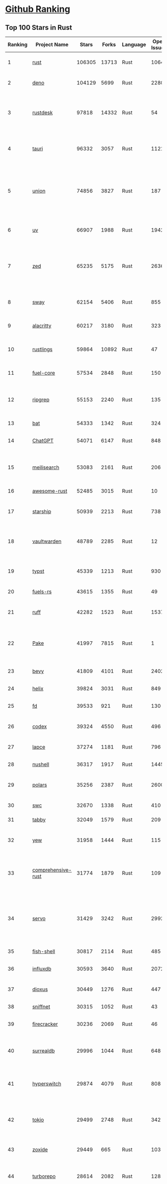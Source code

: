 [Github Ranking](../README.md)
==========

## Top 100 Stars in Rust

| Ranking | Project Name | Stars | Forks | Language | Open Issues | Description | Last Commit |
| ------- | ------------ | ----- | ----- | -------- | ----------- | ----------- | ----------- |
| 1 | [rust](https://github.com/rust-lang/rust) | 106305 | 13713 | Rust | 10648 | Empowering everyone to build reliable and efficient software. | 2025-09-08T03:03:23Z |
| 2 | [deno](https://github.com/denoland/deno) | 104129 | 5699 | Rust | 2280 | A modern runtime for JavaScript and TypeScript. | 2025-09-06T15:48:54Z |
| 3 | [rustdesk](https://github.com/rustdesk/rustdesk) | 97818 | 14332 | Rust | 54 | An open-source remote desktop application designed for self-hosting, as an alternative to TeamViewer. | 2025-09-07T08:56:11Z |
| 4 | [tauri](https://github.com/tauri-apps/tauri) | 96332 | 3057 | Rust | 1121 | Build smaller, faster, and more secure desktop and mobile applications with a web frontend. | 2025-09-07T13:02:39Z |
| 5 | [union](https://github.com/unionlabs/union) | 74856 | 3827 | Rust | 187 | The trust-minimized, zero-knowledge bridging protocol, designed for censorship resistance, extremely high security, and usage in decentralized finance. | 2025-09-07T17:26:33Z |
| 6 | [uv](https://github.com/astral-sh/uv) | 66907 | 1988 | Rust | 1942 | An extremely fast Python package and project manager, written in Rust. | 2025-09-08T02:19:04Z |
| 7 | [zed](https://github.com/zed-industries/zed) | 65235 | 5175 | Rust | 2636 | Code at the speed of thought – Zed is a high-performance, multiplayer code editor from the creators of Atom and Tree-sitter. | 2025-09-07T20:37:49Z |
| 8 | [sway](https://github.com/FuelLabs/sway) | 62154 | 5406 | Rust | 855 | 🌴 Empowering everyone to build reliable and efficient smart contracts. | 2025-09-08T03:29:56Z |
| 9 | [alacritty](https://github.com/alacritty/alacritty) | 60217 | 3180 | Rust | 323 | A cross-platform, OpenGL terminal emulator. | 2025-09-01T17:11:21Z |
| 10 | [rustlings](https://github.com/rust-lang/rustlings) | 59864 | 10892 | Rust | 47 | :crab: Small exercises to get you used to reading and writing Rust code! | 2025-08-21T22:05:36Z |
| 11 | [fuel-core](https://github.com/FuelLabs/fuel-core) | 57534 | 2848 | Rust | 150 | Rust full node implementation of the Fuel v2 protocol. | 2025-09-05T22:46:23Z |
| 12 | [ripgrep](https://github.com/BurntSushi/ripgrep) | 55153 | 2240 | Rust | 135 | ripgrep recursively searches directories for a regex pattern while respecting your gitignore | 2025-09-07T15:09:38Z |
| 13 | [bat](https://github.com/sharkdp/bat) | 54333 | 1342 | Rust | 324 | A cat(1) clone with wings. | 2025-09-04T06:38:23Z |
| 14 | [ChatGPT](https://github.com/lencx/ChatGPT) | 54071 | 6147 | Rust | 848 | 🔮 ChatGPT Desktop Application (Mac, Windows and Linux) | 2024-08-29T17:58:11Z |
| 15 | [meilisearch](https://github.com/meilisearch/meilisearch) | 53083 | 2161 | Rust | 206 | A lightning-fast search engine API bringing AI-powered hybrid search to your sites and applications. | 2025-09-03T14:33:31Z |
| 16 | [awesome-rust](https://github.com/rust-unofficial/awesome-rust) | 52485 | 3015 | Rust | 10 | A curated list of Rust code and resources. | 2025-09-07T16:18:46Z |
| 17 | [starship](https://github.com/starship/starship) | 50939 | 2213 | Rust | 738 | ☄🌌️  The minimal, blazing-fast, and infinitely customizable prompt for any shell! | 2025-09-08T01:29:43Z |
| 18 | [vaultwarden](https://github.com/dani-garcia/vaultwarden) | 48789 | 2285 | Rust | 12 | Unofficial Bitwarden compatible server written in Rust, formerly known as bitwarden_rs | 2025-08-29T11:14:40Z |
| 19 | [typst](https://github.com/typst/typst) | 45339 | 1213 | Rust | 930 | A new markup-based typesetting system that is powerful and easy to learn. | 2025-09-05T15:43:34Z |
| 20 | [fuels-rs](https://github.com/FuelLabs/fuels-rs) | 43615 | 1355 | Rust | 49 | Fuel Network Rust SDK | 2025-08-21T01:32:58Z |
| 21 | [ruff](https://github.com/astral-sh/ruff) | 42282 | 1523 | Rust | 1537 | An extremely fast Python linter and code formatter, written in Rust. | 2025-09-08T01:30:49Z |
| 22 | [Pake](https://github.com/tw93/Pake) | 41997 | 7815 | Rust | 1 | 🤱🏻 Turn any webpage into a desktop app with one command. 🤱🏻 一键打包网页生成轻量桌面应用。 | 2025-09-07T09:54:24Z |
| 23 | [bevy](https://github.com/bevyengine/bevy) | 41809 | 4101 | Rust | 2402 | A refreshingly simple data-driven game engine built in Rust | 2025-09-08T03:55:10Z |
| 24 | [helix](https://github.com/helix-editor/helix) | 39824 | 3031 | Rust | 849 | A post-modern modal text editor. | 2025-09-07T18:05:52Z |
| 25 | [fd](https://github.com/sharkdp/fd) | 39533 | 921 | Rust | 130 | A simple, fast and user-friendly alternative to 'find' | 2025-09-06T01:22:08Z |
| 26 | [codex](https://github.com/openai/codex) | 39324 | 4550 | Rust | 496 | Lightweight coding agent that runs in your terminal | 2025-09-08T03:57:33Z |
| 27 | [lapce](https://github.com/lapce/lapce) | 37274 | 1181 | Rust | 796 | Lightning-fast and Powerful Code Editor written in Rust | 2025-09-08T00:46:58Z |
| 28 | [nushell](https://github.com/nushell/nushell) | 36317 | 1917 | Rust | 1445 | A new type of shell | 2025-09-08T01:21:14Z |
| 29 | [polars](https://github.com/pola-rs/polars) | 35256 | 2387 | Rust | 2600 | Dataframes powered by a multithreaded, vectorized query engine, written in Rust | 2025-09-05T17:07:22Z |
| 30 | [swc](https://github.com/swc-project/swc) | 32670 | 1338 | Rust | 410 | Rust-based platform for the Web | 2025-09-07T09:38:33Z |
| 31 | [tabby](https://github.com/TabbyML/tabby) | 32049 | 1579 | Rust | 209 | Self-hosted AI coding assistant | 2025-08-26T20:03:41Z |
| 32 | [yew](https://github.com/yewstack/yew) | 31958 | 1444 | Rust | 115 | Rust / Wasm framework for creating reliable and efficient web applications | 2025-09-05T03:06:53Z |
| 33 | [comprehensive-rust](https://github.com/google/comprehensive-rust) | 31774 | 1879 | Rust | 109 | This is the Rust course used by the Android team at Google. It provides you the material to quickly teach Rust. | 2025-09-07T19:35:08Z |
| 34 | [servo](https://github.com/servo/servo) | 31429 | 3242 | Rust | 2992 | Servo aims to empower developers with a lightweight, high-performance alternative for embedding web technologies in applications. | 2025-09-08T03:36:14Z |
| 35 | [fish-shell](https://github.com/fish-shell/fish-shell) | 30817 | 2114 | Rust | 485 | The user-friendly command line shell. | 2025-09-05T07:41:08Z |
| 36 | [influxdb](https://github.com/influxdata/influxdb) | 30593 | 3640 | Rust | 2072 | Scalable datastore for metrics, events, and real-time analytics | 2025-09-05T23:48:39Z |
| 37 | [dioxus](https://github.com/DioxusLabs/dioxus) | 30449 | 1276 | Rust | 447 | Fullstack app framework for web, desktop, and mobile. | 2025-09-04T22:33:21Z |
| 38 | [sniffnet](https://github.com/GyulyVGC/sniffnet) | 30315 | 1052 | Rust | 43 | Comfortably monitor your Internet traffic 🕵️‍♂️ | 2025-09-08T03:06:33Z |
| 39 | [firecracker](https://github.com/firecracker-microvm/firecracker) | 30236 | 2069 | Rust | 46 | Secure and fast microVMs for serverless computing. | 2025-09-04T08:34:47Z |
| 40 | [surrealdb](https://github.com/surrealdb/surrealdb) | 29996 | 1044 | Rust | 648 | A scalable, distributed, collaborative, document-graph database, for the realtime web | 2025-09-08T01:06:46Z |
| 41 | [hyperswitch](https://github.com/juspay/hyperswitch) | 29874 | 4079 | Rust | 808 | An open source payments switch written in Rust to make payments fast, reliable and affordable | 2025-09-08T00:31:28Z |
| 42 | [tokio](https://github.com/tokio-rs/tokio) | 29499 | 2748 | Rust | 342 | A runtime for writing reliable asynchronous applications with Rust. Provides I/O, networking, scheduling, timers, ... | 2025-09-06T07:58:41Z |
| 43 | [zoxide](https://github.com/ajeetdsouza/zoxide) | 29449 | 665 | Rust | 103 | A smarter cd command. Supports all major shells. | 2025-08-22T20:57:21Z |
| 44 | [turborepo](https://github.com/vercel/turborepo) | 28614 | 2082 | Rust | 128 | Build system optimized for JavaScript and TypeScript, written in Rust | 2025-09-05T19:11:09Z |
| 45 | [rust-course](https://github.com/sunface/rust-course) | 28587 | 2458 | Rust | 62 | “连续八年成为全世界最受喜爱的语言，无 GC 也无需手动内存管理、极高的性能和安全性、过程/OO/函数式编程、优秀的包管理、JS 未来基石" — 工作之余的第二语言来试试 Rust 吧。本书拥有全面且深入的讲解、生动贴切的示例、德芙般丝滑的内容，这可能是目前最用心的 Rust 中文学习教程 / Book  | 2025-08-26T01:08:34Z |
| 46 | [linera-protocol](https://github.com/linera-io/linera-protocol) | 28354 | 1895 | Rust | 471 | Main repository for the Linera protocol | 2025-09-07T23:36:32Z |
| 47 | [yazi](https://github.com/sxyazi/yazi) | 28077 | 603 | Rust | 43 | 💥 Blazing fast terminal file manager written in Rust, based on async I/O. | 2025-09-06T16:28:50Z |
| 48 | [just](https://github.com/casey/just) | 27555 | 579 | Rust | 298 | 🤖 Just a command runner | 2025-09-03T21:28:14Z |
| 49 | [iced](https://github.com/iced-rs/iced) | 27527 | 1359 | Rust | 317 | A cross-platform GUI library for Rust, inspired by Elm | 2025-09-08T04:02:07Z |
| 50 | [delta](https://github.com/dandavison/delta) | 27457 | 436 | Rust | 269 | A syntax-highlighting pager for git, diff, grep, and blame output | 2025-08-03T15:43:25Z |
| 51 | [egui](https://github.com/emilk/egui) | 26370 | 1836 | Rust | 824 | egui: an easy-to-use immediate mode GUI in Rust that runs on both web and native | 2025-09-05T14:45:37Z |
| 52 | [zellij](https://github.com/zellij-org/zellij) | 26226 | 806 | Rust | 1184 | A terminal workspace with batteries included | 2025-08-28T15:48:35Z |
| 53 | [hyperfine](https://github.com/sharkdp/hyperfine) | 26097 | 418 | Rust | 41 | A command-line benchmarking tool | 2025-09-04T14:12:20Z |
| 54 | [czkawka](https://github.com/qarmin/czkawka) | 26006 | 824 | Rust | 459 | Multi functional app to find duplicates, empty folders, similar images etc. | 2025-09-07T17:26:09Z |
| 55 | [qdrant](https://github.com/qdrant/qdrant) | 25756 | 1796 | Rust | 348 | Qdrant - High-performance, massive-scale Vector Database and Vector Search Engine for the next generation of AI. Also available in the cloud https://cloud.qdrant.io/ | 2025-09-05T21:03:39Z |
| 56 | [atuin](https://github.com/atuinsh/atuin) | 25673 | 695 | Rust | 356 | ✨ Magical shell history | 2025-09-01T00:26:38Z |
| 57 | [Rocket](https://github.com/rwf2/Rocket) | 25369 | 1611 | Rust | 54 | A web framework for Rust. | 2025-08-31T17:17:07Z |
| 58 | [pingora](https://github.com/cloudflare/pingora) | 25002 | 1465 | Rust | 146 | A library for building fast, reliable and evolvable network services. | 2025-08-29T23:18:36Z |
| 59 | [Rust](https://github.com/TheAlgorithms/Rust) | 24630 | 2445 | Rust | 2 |  All Algorithms implemented in Rust  | 2025-08-29T21:25:36Z |
| 60 | [exa](https://github.com/ogham/exa) | 24131 | 662 | Rust | 196 | A modern replacement for ‘ls’. | 2024-09-24T15:18:09Z |
| 61 | [tools](https://github.com/rome/tools) | 23590 | 651 | Rust | 86 | Unified developer tools for JavaScript, TypeScript, and the web | 2023-09-04T08:42:49Z |
| 62 | [anki](https://github.com/ankitects/anki) | 23549 | 2477 | Rust | 243 | Anki is a smart spaced repetition flashcard program | 2025-09-06T11:17:49Z |
| 63 | [actix-web](https://github.com/actix/actix-web) | 23539 | 1780 | Rust | 188 | Actix Web is a powerful, pragmatic, and extremely fast web framework for Rust. | 2025-09-08T00:58:56Z |
| 64 | [chroma](https://github.com/chroma-core/chroma) | 23139 | 1810 | Rust | 232 | Open-source search and retrieval database for AI applications. | 2025-09-06T21:41:33Z |
| 65 | [axum](https://github.com/tokio-rs/axum) | 23028 | 1236 | Rust | 52 | Ergonomic and modular web framework built with Tokio, Tower, and Hyper | 2025-09-07T10:49:22Z |
| 66 | [difftastic](https://github.com/Wilfred/difftastic) | 22892 | 395 | Rust | 220 | a structural diff that understands syntax 🟥🟩 | 2025-08-29T22:03:37Z |
| 67 | [fnm](https://github.com/Schniz/fnm) | 22059 | 576 | Rust | 280 | 🚀 Fast and simple Node.js version manager, built in Rust | 2025-09-07T23:33:54Z |
| 68 | [tree-sitter](https://github.com/tree-sitter/tree-sitter) | 21942 | 2047 | Rust | 116 | An incremental parsing system for programming tools | 2025-09-07T08:44:09Z |
| 69 | [wezterm](https://github.com/wezterm/wezterm) | 21693 | 989 | Rust | 1265 | A GPU-accelerated cross-platform terminal emulator and multiplexer written by @wez and implemented in Rust | 2025-09-01T02:42:36Z |
| 70 | [coreutils](https://github.com/uutils/coreutils) | 21190 | 1537 | Rust | 340 | Cross-platform Rust rewrite of the GNU coreutils | 2025-09-07T13:08:38Z |
| 71 | [Graphite](https://github.com/GraphiteEditor/Graphite) | 21031 | 889 | Rust | 298 | An open source graphics editor for 2025: comprehensive 2D content creation tool suite for graphic design, digital art, and interactive real-time motion graphics — featuring node-based procedural editing | 2025-09-08T03:55:06Z |
| 72 | [sonic](https://github.com/valeriansaliou/sonic) | 20969 | 605 | Rust | 64 | 🦔 Fast, lightweight & schema-less search backend. An alternative to Elasticsearch that runs on a few MBs of RAM. | 2025-01-06T21:19:17Z |
| 73 | [biome](https://github.com/biomejs/biome) | 20920 | 688 | Rust | 273 | A toolchain for web projects, aimed to provide functionalities to maintain them. Biome offers formatter and linter, usable via CLI and LSP. | 2025-09-08T03:48:52Z |
| 74 | [gitui](https://github.com/gitui-org/gitui) | 20487 | 644 | Rust | 201 | Blazing 💥 fast terminal-ui for git written in rust 🦀 | 2025-08-28T06:52:48Z |
| 75 | [RustPython](https://github.com/RustPython/RustPython) | 20479 | 1342 | Rust | 328 | A Python Interpreter written in Rust | 2025-09-07T08:09:55Z |
| 76 | [mdBook](https://github.com/rust-lang/mdBook) | 20281 | 1762 | Rust | 522 | Create book from markdown files. Like Gitbook but implemented in Rust | 2025-09-05T00:22:11Z |
| 77 | [slint](https://github.com/slint-ui/slint) | 20278 | 733 | Rust | 742 | Slint is an open-source declarative GUI toolkit to build native user interfaces for Rust, C++, JavaScript, or Python apps. | 2025-09-08T01:25:36Z |
| 78 | [vector](https://github.com/vectordotdev/vector) | 20247 | 1849 | Rust | 1961 | A high-performance observability data pipeline. | 2025-09-07T01:34:36Z |
| 79 | [gleam](https://github.com/gleam-lang/gleam) | 20224 | 861 | Rust | 173 | ⭐️ A friendly language for building type-safe, scalable systems! | 2025-09-07T20:22:37Z |
| 80 | [jj](https://github.com/jj-vcs/jj) | 20079 | 701 | Rust | 573 | A Git-compatible VCS that is both simple and powerful | 2025-09-07T21:14:35Z |
| 81 | [wasmer](https://github.com/wasmerio/wasmer) | 20007 | 909 | Rust | 223 | 🚀 Fast, secure, lightweight containers based on WebAssembly | 2025-09-04T17:31:22Z |
| 82 | [xi-editor](https://github.com/xi-editor/xi-editor) | 19834 | 703 | Rust | 135 | A modern editor with a backend written in Rust. | 2024-03-19T00:11:37Z |
| 83 | [neon](https://github.com/neondatabase/neon) | 19648 | 767 | Rust | 285 | Neon: Serverless Postgres. We separated storage and compute to offer autoscaling, code-like database branching, and scale to zero. | 2025-09-02T17:56:34Z |
| 84 | [goose](https://github.com/block/goose) | 19372 | 1687 | Rust | 295 | an open source, extensible AI agent that goes beyond code suggestions - install, execute, edit, and test with any LLM | 2025-09-08T02:51:39Z |
| 85 | [leptos](https://github.com/leptos-rs/leptos) | 19044 | 788 | Rust | 91 | Build fast web applications with Rust. | 2025-09-03T13:27:18Z |
| 86 | [mise](https://github.com/jdx/mise) | 19013 | 625 | Rust | 25 | dev tools, env vars, task runner | 2025-09-08T01:09:26Z |
| 87 | [Bend](https://github.com/HigherOrderCO/Bend) | 18994 | 467 | Rust | 96 | A massively parallel, high-level programming language | 2025-06-03T17:36:56Z |
| 88 | [cube](https://github.com/cube-js/cube) | 18860 | 1887 | Rust | 625 | 📊 Cube’s universal semantic layer platform is the next evolution of OLAP technology for AI, BI, spreadsheets, and embedded analytics | 2025-09-05T18:50:18Z |
| 89 | [relay](https://github.com/facebook/relay) | 18848 | 1865 | Rust | 599 | Relay is a JavaScript framework for building data-driven React applications. | 2025-09-07T02:10:33Z |
| 90 | [spotify-tui](https://github.com/Rigellute/spotify-tui) | 18500 | 560 | Rust | 273 | Spotify for the terminal written in Rust 🚀 | 2024-04-04T15:03:12Z |
| 91 | [candle](https://github.com/huggingface/candle) | 18031 | 1209 | Rust | 444 | Minimalist ML framework for Rust | 2025-09-06T04:54:50Z |
| 92 | [RustScan](https://github.com/bee-san/RustScan) | 17958 | 1188 | Rust | 30 | 🤖 The Modern Port Scanner 🤖 | 2025-09-04T13:00:05Z |
| 93 | [universal-android-debloater](https://github.com/0x192/universal-android-debloater) | 17777 | 916 | Rust | 466 | Cross-platform GUI written in Rust using ADB to debloat non-rooted android devices. Improve your privacy, the security and battery life of your device. | 2024-08-02T16:16:12Z |
| 94 | [fhevm](https://github.com/zama-ai/fhevm) | 17521 | 746 | Rust | 10 | FHEVM, a full-stack framework for integrating Fully Homomorphic Encryption (FHE) with blockchain applications | 2025-09-06T13:07:34Z |
| 95 | [hurl](https://github.com/Orange-OpenSource/hurl) | 17416 | 679 | Rust | 194 | Hurl, run and test HTTP requests with plain text. | 2025-09-07T10:19:36Z |
| 96 | [SpacetimeDB](https://github.com/clockworklabs/SpacetimeDB) | 17406 | 598 | Rust | 484 | Multiplayer at the speed of light | 2025-09-08T02:47:23Z |
| 97 | [eza](https://github.com/eza-community/eza) | 17210 | 315 | Rust | 214 | A modern alternative to ls | 2025-09-06T15:19:45Z |
| 98 | [ruffle](https://github.com/ruffle-rs/ruffle) | 17159 | 910 | Rust | 5243 | A Flash Player emulator written in Rust | 2025-09-08T03:09:18Z |
| 99 | [wasmtime](https://github.com/bytecodealliance/wasmtime) | 16839 | 1500 | Rust | 742 | A lightweight WebAssembly runtime that is fast, secure, and standards-compliant | 2025-09-07T23:13:44Z |
| 100 | [diem](https://github.com/diem/diem) | 16696 | 2580 | Rust | 357 | Diem’s mission is to build a trusted and innovative financial network that empowers people and businesses around the world. | 2025-08-29T05:01:19Z |


